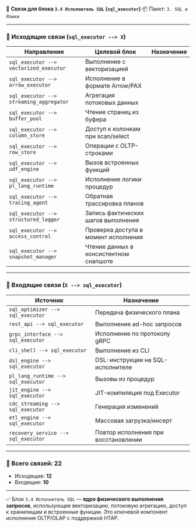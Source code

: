 🔗 **Связи для блока `3.4 Исполнитель SQL` (`sql_executor`)**
📦 Пакет: `3. SQL и Языки`

---

### 🔻 Исходящие связи (`sql_executor --> X`)

| Направление                             | Целевой блок                           | Назначение |
| --------------------------------------- | -------------------------------------- | ---------- |
| `sql_executor --> vectorized_executor`  | Выполнение с векторизацией             |            |
| `sql_executor --> arrow_executor`       | Исполнение в формате Arrow/PAX         |            |
| `sql_executor --> streaming_aggregator` | Агрегация потоковых данных             |            |
| `sql_executor --> buffer_pool`          | Чтение страниц из буфера               |            |
| `sql_executor --> column_store`         | Доступ к колонкам при scan/select      |            |
| `sql_executor --> row_store`            | Операции с OLTP-строками               |            |
| `sql_executor --> udf_engine`           | Вызов встроенных функций               |            |
| `sql_executor --> pl_lang_runtime`      | Исполнение логики процедур             |            |
| `sql_executor --> tracing_agent`        | Обратная трассировка планов            |            |
| `sql_executor --> structured_logger`    | Запись фактических шагов выполнения    |            |
| `sql_executor --> access_control`       | Проверка доступа в момент исполнения   |            |
| `sql_executor --> snapshot_manager`     | Чтение данных в консистентном снапшоте |            |

---

### 🔺 Входящие связи (`X --> sql_executor`)

| Источник                            | Назначение                           |
| ----------------------------------- | ------------------------------------ |
| `sql_optimizer --> sql_executor`    | Передача физического плана           |
| `rest_api --> sql_executor`         | Выполнение ad-hoc запросов           |
| `grpc_interface --> sql_executor`   | Исполнение по протоколу gRPC         |
| `cli_shell --> sql_executor`        | Выполнение из CLI                    |
| `dsl_engine --> sql_executor`       | DSL-инструкции на SQL-исполнителе    |
| `pl_lang_runtime --> sql_executor`  | Вызовы из процедур                   |
| `jit_engine --> sql_executor`       | JIT-компиляция под Executor          |
| `cdc_streaming --> sql_executor`    | Генерация изменений                  |
| `etl_engine --> sql_executor`       | Массовая загрузка/инсерт             |
| `recovery_service --> sql_executor` | Повтор исполнения при восстановлении |

---

### 🧩 Всего связей: **22**

* Исходящие: **12**
* Входящие: **10**

---

✅ Блок `3.4 Исполнитель SQL` — **ядро физического выполнения запросов**, использующее векторизацию, потоковую агрегацию, доступ к хранилищам и встроенные функции. Это ключевой компонент исполнения OLTP/OLAP с поддержкой HTAP.


